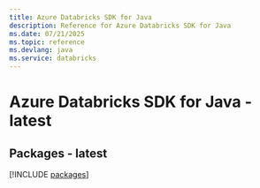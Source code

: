 ```yaml
---
title: Azure Databricks SDK for Java
description: Reference for Azure Databricks SDK for Java
ms.date: 07/21/2025
ms.topic: reference
ms.devlang: java
ms.service: databricks
---
```

# Azure Databricks SDK for Java - latest
## Packages - latest
[!INCLUDE [packages](databricks-index.md)]